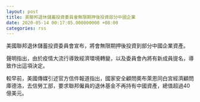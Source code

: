 ```yaml
---
layout: post
title: 美聯邦退休儲蓄投資委員會無限期押後投資部分中國企業
date: 2020-05-14 00:17:05.000000000 +08:00
categories: rss
---
```


美國聯邦退休儲蓄投資委員會宣布，將會無限期押後投資到部分中國企業資產。

聲明指出，由於疫情大流行導致經濟環境轉變，以及委員會內將有新成員提名，導致作出這項決定。

較早前，美國傳媒引述官方信件報道指出，國家安全顧問奧布萊恩同白宮經濟顧問庫德洛，去信勞工部，要求聯邦僱員的退休基金不再持有中國資產，總值超過40億美元。
